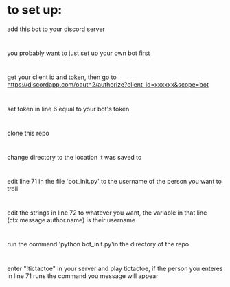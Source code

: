# to set up:

add this bot to your discord server
#
you probably want to just set up your own bot first
#
get your client id and token, then go to https://discordapp.com/oauth2/authorize?client_id=xxxxxx&scope=bot
#
set token in line 6 equal to your bot's token
#
clone this repo
#
change directory to the location it was saved to
#
edit line 71 in the file 'bot_init.py' to the username of the person you want to troll
#
edit the strings in line 72 to whatever you want, the variable in that line (ctx.message.author.name) is their username
#
run the command 'python bot_init.py'in the directory of the repo
#
enter "!tictactoe" in your server and play tictactoe, if the person you enteres in line 71 runs the command you message will appear
